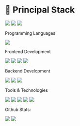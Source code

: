 # 🚀 Principal Stack 
![](https://img.shields.io/badge/React-20232A?style=for-the-badge&logo=react&logoColor=61DAFB) ![](https://img.shields.io/badge/Node.js-43853D?style=for-the-badge&logo=node.js&logoColor=white) ![](https://camo.githubusercontent.com/ffd9498592a5e4f03800cf4b5dc972ff58da69af9c74462bc2d1edc17edacfa4/68747470733a2f2f696d672e736869656c64732e696f2f62616467652f4d6f6e676f44422d77686974653f7374796c653d666f722d7468652d6261646765266c6f676f3d6d6f6e676f6462266c6f676f436f6c6f723d344541393442)

Programming Languages

![](https://img.shields.io/badge/JavaScript-F7DF1E?style=for-the-badge&logo=javascript&logoColor=black)

Frontend Development

![](https://img.shields.io/badge/React-20232A?style=for-the-badge&logo=react&logoColor=61DAFB) ![](https://img.shields.io/badge/Redux-593D88?style=for-the-badge&logo=redux&logoColor=white) ![](https://img.shields.io/badge/Bootstrap-563D7C?style=for-the-badge&logo=bootstrap&logoColor=white) ![](https://img.shields.io/badge/Material--UI-0081CB?style=for-the-badge&logo=material-ui&logoColor=white) 


Backend Development

![](https://img.shields.io/badge/Node.js-43853D?style=for-the-badge&logo=node.js&logoColor=white) ![](https://camo.githubusercontent.com/ffd9498592a5e4f03800cf4b5dc972ff58da69af9c74462bc2d1edc17edacfa4/68747470733a2f2f696d672e736869656c64732e696f2f62616467652f4d6f6e676f44422d77686974653f7374796c653d666f722d7468652d6261646765266c6f676f3d6d6f6e676f6462266c6f676f436f6c6f723d344541393442) [](https://camo.githubusercontent.com/2f99a07b1f7a64bcaba001781eb6e59e44d6ca9818e040b958cdbe9b349d61f3/68747470733a2f2f696d672e736869656c64732e696f2f62616467652f4d6f6e676f6f73652d3030433538453f7374796c653d666f722d7468652d6261646765) ![](https://camo.githubusercontent.com/7f73136d92799b19be179d1ed87b461120c35ed917c7d5ab59a7606209da7bd3/68747470733a2f2f696d672e736869656c64732e696f2f62616467652f457870726573732e6a732d3030303030303f7374796c653d666f722d7468652d6261646765266c6f676f3d65787072657373266c6f676f436f6c6f723d7768697465)

Tools & Technologies

![](https://img.shields.io/badge/GitHub-100000?style=for-the-badge&logo=github&logoColor=white) ![](https://img.shields.io/badge/Vercel-000000?style=for-the-badge&logo=vercel&logoColor=white) ![](https://camo.githubusercontent.com/879423585ed087f3c973857c43ba7e7d84f52c993d2c937055726339fbf921d9/68747470733a2f2f696d672e736869656c64732e696f2f62616467652f506f73746d616e2d4646364333373f7374796c653d666f722d7468652d6261646765266c6f676f3d506f73746d616e266c6f676f436f6c6f723d7768697465) ![](https://img.shields.io/badge/Heroku-430098?style=for-the-badge&logo=heroku&logoColor=white) ![](https://img.shields.io/badge/Jira-0052CC?style=for-the-badge&logo=Jira&logoColor=white)

Github Stats:

![](https://github-readme-stats.vercel.app/api/top-langs/?username=Jancot1&theme=blue-green)
![](https://github-readme-stats.vercel.app/api?username=Jancot1&theme=blue-green)
